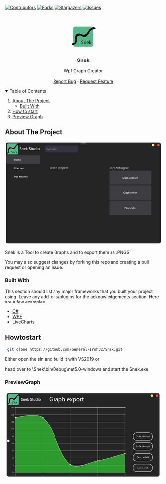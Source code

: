 
[![Contributors][contributors-shield]][contributors-url]
[![Forks][forks-shield]][forks-url]
[![Stargazers][stars-shield]][stars-url]
[![Issues][issues-shield]][issues-url]



<!-- PROJECT LOGO -->
<br />
<p align="center">
  <a href="https://github.com/General-Iroh32/Snek">
    <img src="Snek/Images/Snek_PNG.png" alt="Logo" width="80" height="80">
  </a>

  <h3 align="center">Snek</h3>

  <p align="center">
    Wpf Graph Creator 
    <br />
    <br />
    <a href="https://github.com/General-Iroh32/Snek/issues">Report Bug</a>
    ·
    <a href="https://github.com/General-Iroh32/Snek/issues">Request Feature</a>
  </p>
</p>



<!-- TABLE OF CONTENTS -->
<details open="open">
  <summary>Table of Contents</summary>
  <ol>
    <li>
      <a href="#about-the-project">About The Project</a>
      <ul>
        <li><a href="#built-with">Built With</a></li>
      </ul>
    </li>
    <li>
      <a href="#Howtostart">How to start</a>
    </li>
    <li><a href="#PreviewGraph">Preview Graph</a></li>
  </ol>
</details>



<!-- ABOUT THE PROJECT -->
## About The Project

![Snek Screen Shot][product-screenshot]

Snek is a Tool to create Graphs and to export them as .PNGS

You may also suggest changes by forking this repo and creating a pull request or opening an issue.

### Built With

This section should list any major frameworks that you built your project using. Leave any add-ons/plugins for the acknowledgements section. Here are a few examples.
* [C#](https://docs.microsoft.com/en-us/dotnet/csharp/tour-of-csharp/)
* [WPF](https://docs.microsoft.com/en-us/dotnet/desktop/wpf/overview/?view=netdesktop-5.0)
* [LiveCharts](https://lvcharts.net/)



<!-- GETTING STARTED -->
## Howtostart

 ```sh
  git clone https://github.com/General-Iroh32/Snek.git
  ```
  Either open the sln and build it with VS2019 or 
  <br />
  <br />
  head over to \Snek\bin\Debug\net5.0-windows and start the Snek.exe

### PreviewGraph

![Snek Screen Shot][product-screenshot2]





<!-- MARKDOWN LINKS & IMAGES -->
<!-- https://www.markdownguide.org/basic-syntax/#reference-style-links -->
[contributors-shield]: https://img.shields.io/github/contributors/General-Iroh32/Snek.svg?style=for-the-badge
[contributors-url]: https://github.com/General-Iroh32/Snek/graphs/contributors
[forks-shield]: https://img.shields.io/github/forks/General-Iroh32/Snek.svg?style=for-the-badge
[forks-url]: https://github.com/General-Iroh32/Snek/network/members
[stars-shield]: https://img.shields.io/github/stars/General-Iroh32/Snek.svg?style=for-the-badge
[stars-url]: https://github.com/General-Iroh32/Snek/stargazers
[issues-shield]: https://img.shields.io/github/issues/General-Iroh32/Snek.svg?style=for-the-badge
[issues-url]: https://github.com/General-Iroh32/Snek/issues
[product-screenshot]: Snek/Images/Snek_ss.png
[product-screenshot2]: Snek/Images/Snek_usage.png
